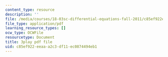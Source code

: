 ```yaml
---
content_type: resource
description: ''
file: /media/courses/18-03sc-differential-equations-fall-2011/c85ef922eeaaa2c3df11ec0874494eb1_EWWw0jryj1A.pdf
file_type: application/pdf
learning_resource_types: []
ocw_type: OCWFile
resourcetype: Document
title: 3play pdf file
uid: c85ef922-eeaa-a2c3-df11-ec0874494eb1
---
```

